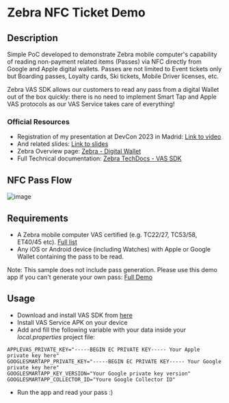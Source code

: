 # Zebra NFC Ticket Demo
## Description
Simple PoC developed to demonstrate Zebra mobile computer's capability of reading non-payment related items (Passes) via NFC directly from Google and Apple digital wallets.
Passes are not limited to Event tickets only but Boarding passes, Loyalty cards, Ski tickets, Mobile Driver licenses, etc.

Zebra VAS SDK allows our customers to read any pass from a digital Wallet out of the box quickly: there is no need to implement Smart Tap and Apple VAS protocols as our VAS Service takes care of everything!

### Official Resources
- Registration of my presentation at DevCon 2023 in Madrid: [Link to video](https://www.zebra.com/content/dam/zebra_dam/en/video/web-production/zebra-devcon2023-video-website-emc-introducing-the-new-zebra-apple-nfc-vas-sdk-simone-pozzobon-en-us.mp4)
- And related slides: [Link to slides](https://www.zebra.com/content/dam/zebra_dam/en/presentation/customer-facing/zebra-devcon2023-presentation-customer-facing-introducing-the-new-zebra-apple-nfc-simone-pozzobon-en-us.pdf)
- Zebra Overview page: [Zebra - Digital Wallet](https://www.zebra.com/us/en/software/mobile-computer-software/mobile-wallets.html)
- Full Technical documentation: [Zebra TechDocs - VAS SDK](https://techdocs.zebra.com/nfc-vas/2-0/guide/about/)
  
## NFC Pass Flow
![image](https://github.com/spoZebra/zebra-nfc-ticket-demo/assets/101400857/8e7b94f4-6bcb-4fe7-86fc-f9deb0e2af27)

## Requirements
- A Zebra mobile computer VAS certified (e.g. TC22/27, TC53/58, ET40/45 etc). [Full list](https://www.zebra.com/us/en/support-downloads/software/developer-tools/value-added-services-sdk.html)
- Any iOS or Android device (including Watches) with Apple or Google Wallet containing the pass to be read.

Note: This sample does not include pass generation. Please use this demo app if you can't generate your own pass: [Full Demo](https://techdocs.zebra.com/nfc-vas/2-0/guide/demo/)

## Usage
- Download and install VAS SDK from [here](https://www.zebra.com/us/en/support-downloads/software/developer-tools/value-added-services-sdk.html)
- Install VAS Service APK on your device
- Add and fill the following variable with your data inside your *local.properties* project file:
```
APPLEVAS_PRIVATE_KEY="-----BEGIN EC PRIVATE KEY----- Your Apple private key here"
GOOGLESMARTAPP_PRIVATE_KEY="-----BEGIN EC PRIVATE KEY----- Your Google private key here"
GOOGLESMARTAPP_KEY_VERSION="Your Google private key version"
GOOGLESMARTAPP_COLLECTOR_ID="Youre Google Collector ID"
```
- Run the app and read your pass :)



